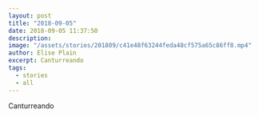 ```yaml
---
layout: post
title: "2018-09-05"
date: 2018-09-05 11:37:50
description:
image: "/assets/stories/201809/c41e48f63244feda48cf575a65c86ff8.mp4"
author: Elise Plain
excerpt: Canturreando
tags:
  - stories
  - all
---
```


Canturreando
<p></p>
